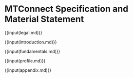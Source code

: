 # MTConnect Specification and Material Statement

{{input(legal.md)}}

{{input(introduction.md)}}

{{input(fundamentals.md)}}

{{input(profile.md)}}

{{input(appendix.md)}}